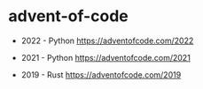 # advent-of-code

- 2022 - Python
  https://adventofcode.com/2022

- 2021 - Python
  https://adventofcode.com/2021

- 2019 - Rust
  https://adventofcode.com/2019
